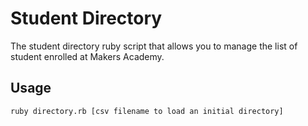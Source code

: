 # Student Directory
The student directory ruby script that allows you to manage the list of student enrolled at Makers Academy.

## Usage ##

```shell
ruby directory.rb [csv filename to load an initial directory]
```
